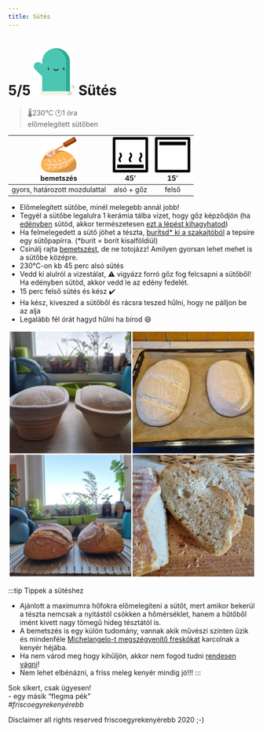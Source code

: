 ```yaml
---
title: Sütés
---
```


# 5/5 ![a](../img/glove_48px.svg) Sütés
>🌡️230°C 🕐1 óra  
>előmelegített sütőben  

![dough-cutter](../img/dough-cutter_36px.svg "bementszés")<br/>bemetszés|![alsosutes](../img/sutes_also_goz_36px.svg "alsó sütés gőzben")<br/>45′|![felsosutes](../img/sutes_felsoe_36px.svg "felső sütés")<br/>15′|
|:---:|:---:|:---:|
|gyors, határozott mozdulattal|alsó + gőz|felső|

- Előmelegített sütőbe, minél melegebb annál jobb!
- Tegyél a sütőbe legalulra 1 kerámia tálba vizet, hogy gőz képződjön (ha [edényben](https://www.instagram.com/p/B3uvU4TAuD8/) sütöd, akkor természetesen [ezt a lépést kihagyhatod](https://www.instagram.com/p/ByJyjxeAv28/))
- Ha felmelegedett a sütő jöhet a tészta, [burítsd\* ki a szakajtóból](https://www.instagram.com/p/B9vyQihBTsO/) a tepsire egy sütőpapírra. (\*burít = borít kisalföldiül)
- Csinálj rajta [bemetszést](https://www.instagram.com/p/CXFzpzfjpqG/), de ne totojázz! Amilyen gyorsan lehet mehet is a sütőbe középre.
- 230°C-on kb 45 perc alsó sütés
- Vedd ki alulról a vizestálat, ⚠️ vigyázz forró gőz fog felcsapni a sütőből! Ha edényben sütöd, akkor vedd le az edény fedelét.
- 15 perc felső sütés és kész ✔️
- Ha kész, kiveszed a sütőből és rácsra teszed hűlni, hogy ne pálljon be az alja
- Legalább fél órát hagyd hűlni ha bírod 😄

![finish](./img/finish.jpg)

:::tip Tippek a sütéshez
- Ajánlott a maximumra hőfokra előmelegíteni a sütőt, mert amikor bekerül a tészta nemcsak a nyitástól csökken a hőmérséklet, hanem a hűtőből imént kivett nagy tömegű hideg tésztától is.
- A bemetszés is egy külön tudomány, vannak akik művészi szinten űzik és mindenféle [Michelangelo-t megszégyenítő freskókat](https://www.instagram.com/p/B9pBtUypbYG/) karcolnak a kenyér héjába.
- Ha nem várod meg hogy kihűljön, akkor nem fogod tudni [rendesen vágni](https://www.instagram.com/p/ByRNVVmgPJm/)!
- Nem lehet elbénázni, a friss meleg kenyér mindig jó!!!
:::


Sok sikert, csak ügyesen!  
\- egy másik “flegma pék”  
*#friscoegyrekenyérebb*


<div style={{textAlign: 'right'}}>
Disclaimer
all rights reserved friscoegyrekenyérebb
2020
;-)
</div>


